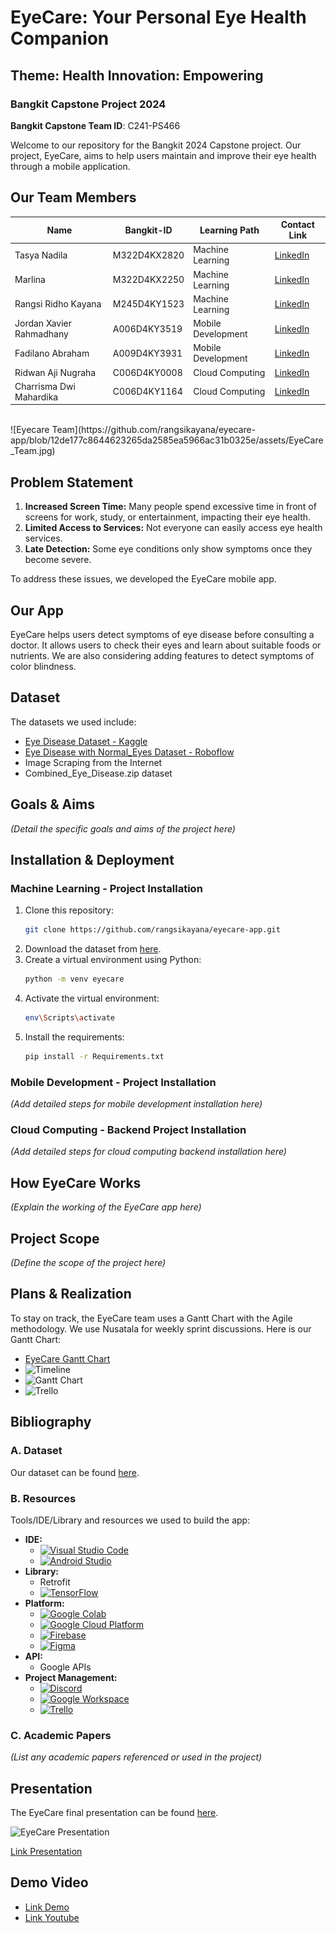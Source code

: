 # EyeCare: Your Personal Eye Health Companion
## Theme: Health Innovation: Empowering
### Bangkit Capstone Project 2024

**Bangkit Capstone Team ID**: C241-PS466

Welcome to our repository for the Bangkit 2024 Capstone project. Our project, EyeCare, aims to help users maintain and improve their eye health through a mobile application.

## Our Team Members

| Name                     | Bangkit-ID   | Learning Path      | Contact Link                                                                                   |
|--------------------------|--------------|--------------------|------------------------------------------------------------------------------------------------|
| Tasya Nadila             | M322D4KX2820 | Machine Learning   | [LinkedIn](https://www.linkedin.com/in/tasyanadila/)                                           |
| Marlina                  | M322D4KX2250 | Machine Learning   | [LinkedIn](http://linkedin.com/in/marlina-)                                                    |
| Rangsi Ridho Kayana      | M245D4KY1523 | Machine Learning   | [LinkedIn](https://www.linkedin.com/in/rangsikayana)                                           |
| Jordan Xavier Rahmadhany | A006D4KY3519 | Mobile Development | [LinkedIn](https://www.linkedin.com/in/jordan-rahmadhany-768869220/)                           |
| Fadilano Abraham         | A009D4KY3931 | Mobile Development | [LinkedIn](http://linkedin.com/in/fadilano-abraham-1967621b3)                                  |
| Ridwan Aji Nugraha       | C006D4KY0008 | Cloud Computing    | [LinkedIn](http://www.linkedin.com/in/ridwan-aji-nugraha-99a41b2b6)                            |
| Charrisma Dwi Mahardika  | C006D4KY1164 | Cloud Computing    | [LinkedIn](https://www.linkedin.com/in/charrisma-dwi-mahardika-trisna-purnama-a777b3300/)      |

<br>
![Eyecare Team](https://github.com/rangsikayana/eyecare-app/blob/12de177c8644623265da2585ea5966ac31b0325e/assets/EyeCare_Team.jpg)
<br>

## Problem Statement
1. **Increased Screen Time:** Many people spend excessive time in front of screens for work, study, or entertainment, impacting their eye health.
2. **Limited Access to Services:** Not everyone can easily access eye health services.
3. **Late Detection:** Some eye conditions only show symptoms once they become severe.

To address these issues, we developed the EyeCare mobile app.

## Our App
EyeCare helps users detect symptoms of eye disease before consulting a doctor. It allows users to check their eyes and learn about suitable foods or nutrients. We are also considering adding features to detect symptoms of color blindness.

## Dataset
The datasets we used include:
- [Eye Disease Dataset - Kaggle](https://www.kaggle.com/datasets/kondwani/eye-disease-dataset)
- [Eye Disease with Normal_Eyes Dataset - Roboflow](https://universe.roboflow.com/muhammad-risma-nqgw8/eye-diseases-7shia/dataset/7)
- Image Scraping from the Internet
- Combined_Eye_Disease.zip dataset

## Goals & Aims
*(Detail the specific goals and aims of the project here)*

## Installation & Deployment

### Machine Learning - Project Installation
1. Clone this repository:
   ```bash
   git clone https://github.com/rangsikayana/eyecare-app.git
   ```
2. Download the dataset from [here](https://drive.google.com/drive/folders/1aA--HjGDswTQ_ZdB4_ErIAOo88JergX9?usp=sharing).
3. Create a virtual environment using Python:
   ```bash
   python -m venv eyecare
   ```
4. Activate the virtual environment:
   ```bash
   env\Scripts\activate
   ```
5. Install the requirements:
   ```bash
   pip install -r Requirements.txt
   ```

### Mobile Development - Project Installation
*(Add detailed steps for mobile development installation here)*

### Cloud Computing - Backend Project Installation
*(Add detailed steps for cloud computing backend installation here)*

## How EyeCare Works
*(Explain the working of the EyeCare app here)*

## Project Scope
*(Define the scope of the project here)*

## Plans & Realization
To stay on track, the EyeCare team uses a Gantt Chart with the Agile methodology. We use Nusatala for weekly sprint discussions. Here is our Gantt Chart:

- [EyeCare Gantt Chart](#)
- ![Timeline](#)
- ![Gantt Chart](#)
- ![Trello](#)

## Bibliography

### A. Dataset
Our dataset can be found [here](https://drive.google.com/drive/folders/1aA--HjGDswTQ_ZdB4_ErIAOo88JergX9?usp=sharing).

### B. Resources
Tools/IDE/Library and resources we used to build the app:
- **IDE:**
  - [![Visual Studio Code](https://img.shields.io/badge/Visual%20Studio%20Code-0078d7.svg?style=for-the-badge&logo=visual-studio-code&logoColor=white)](https://code.visualstudio.com/)
  - [![Android Studio](https://img.shields.io/badge/Android-3DDC84?style=for-the-badge&logo=android&logoColor=white)](https://developer.android.com/studio?gclid=CjwKCAjwp6CkBhB_EiwAlQVyxRoFRkbXTQ0TrI0w-8LEwIttlMFbOnF-vTvc_e3dJFR55kiNIDo6nhoCMj8QAvD_BwE&gclsrc=aw.ds)
- **Library:**
  - Retrofit
  - [![TensorFlow](https://img.shields.io/badge/TensorFlow-%23FF6F00.svg?style=for-the-badge&logo=TensorFlow&logoColor=white)](https://www.tensorflow.org/)
- **Platform:**
  - [![Google Colab](https://img.shields.io/badge/Colab-F9AB00?style=for-the-badge&logo=googlecolab&color=525252)](https://colab.research.google.com/)
  - [![Google Cloud Platform](https://img.shields.io/badge/GoogleCloud-%234285F4.svg?style=for-the-badge&logo=google-cloud&logoColor=white)](https://cloud.google.com/)
  - [![Firebase](https://img.shields.io/badge/Firebase-039BE5?style=for-the-badge&logo=Firebase&logoColor=white)](https://firebase.google.com/)
  - [![Figma](https://img.shields.io/badge/figma-%23F24E1E.svg?style=for-the-badge&logo=figma&logoColor=white)](https://www.figma.com/)
- **API:**
  - Google APIs
- **Project Management:**
  - [![Discord](https://img.shields.io/badge/Discord-%235865F2.svg?style=for-the-badge&logo=discord&logoColor=white)](https://discord.com/)
  - [![Google Workspace](https://img.shields.io/badge/Google%20Drive-4285F4?style=for-the-badge&logo=googledrive&logoColor=white)](https://workspace.google.com/)
  - [![Trello](https://img.shields.io/badge/Trello-%23026AA7.svg?style=for-the-badge&logo=Trello&logoColor=white)](https://trello.com/)

### C. Academic Papers
*(List any academic papers referenced or used in the project)*

## Presentation
The EyeCare final presentation can be found [here](#).

![EyeCare Presentation](#)

[Link Presentation](#)

## Demo Video
- [Link Demo](#)
- [Link Youtube](#)
